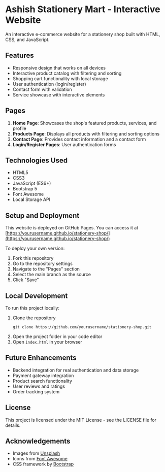 # Ashish Stationery Mart - Interactive Website

An interactive e-commerce website for a stationery shop built with HTML, CSS, and JavaScript.

## Features

- Responsive design that works on all devices
- Interactive product catalog with filtering and sorting
- Shopping cart functionality with local storage
- User authentication (login/register)
- Contact form with validation
- Service showcase with interactive elements

## Pages

1. **Home Page**: Showcases the shop's featured products, services, and profile
2. **Products Page**: Displays all products with filtering and sorting options
3. **Contact Page**: Provides contact information and a contact form
4. **Login/Register Pages**: User authentication forms

## Technologies Used

- HTML5
- CSS3
- JavaScript (ES6+)
- Bootstrap 5
- Font Awesome
- Local Storage API

## Setup and Deployment

This website is deployed on GitHub Pages. You can access it at [https://yourusername.github.io/stationery-shop/](https://yourusername.github.io/stationery-shop/)

To deploy your own version:

1. Fork this repository
2. Go to the repository settings
3. Navigate to the "Pages" section
4. Select the main branch as the source
5. Click "Save"

## Local Development

To run this project locally:

1. Clone the repository
   ```
   git clone https://github.com/yourusername/stationery-shop.git
   ```
2. Open the project folder in your code editor
3. Open `index.html` in your browser

## Future Enhancements

- Backend integration for real authentication and data storage
- Payment gateway integration
- Product search functionality
- User reviews and ratings
- Order tracking system

## License

This project is licensed under the MIT License - see the LICENSE file for details.

## Acknowledgements

- Images from [Unsplash](https://unsplash.com/)
- Icons from [Font Awesome](https://fontawesome.com/)
- CSS framework by [Bootstrap](https://getbootstrap.com/)
